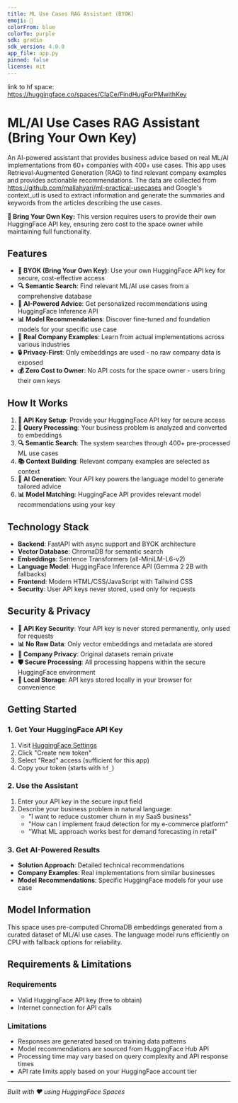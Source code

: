 ```yaml
---
title: ML Use Cases RAG Assistant (BYOK)
emoji: 🧠
colorFrom: blue
colorTo: purple
sdk: gradio
sdk_version: 4.0.0
app_file: app.py
pinned: false
license: mit
---
```


link to hf space:
https://huggingface.co/spaces/ClaCe/FindHugForPMwithKey


# ML/AI Use Cases RAG Assistant (Bring Your Own Key)

An AI-powered assistant that provides business advice based on real ML/AI implementations from 60+ companies with 400+ use cases. This app uses Retrieval-Augmented Generation (RAG) to find relevant company examples and provides actionable recommendations. The data are collected from https://github.com/mallahyari/ml-practical-usecases and Google's context_utl is used to extract information and generate the summaries and keywords from the articles describing the use cases.

**🔑 Bring Your Own Key:** This version requires users to provide their own HuggingFace API key, ensuring zero cost to the space owner while maintaining full functionality.

## Features

- **🔑 BYOK (Bring Your Own Key)**: Use your own HuggingFace API key for secure, cost-effective access
- **🔍 Semantic Search**: Find relevant ML/AI use cases from a comprehensive database
- **🤖 AI-Powered Advice**: Get personalized recommendations using HuggingFace Inference API
- **📊 Model Recommendations**: Discover fine-tuned and foundation models for your specific use case
- **🏢 Real Company Examples**: Learn from actual implementations across various industries
- **🔒 Privacy-First**: Only embeddings are used - no raw company data is exposed
- **💰 Zero Cost to Owner**: No API costs for the space owner - users bring their own keys

## How It Works

1. **🔑 API Key Setup**: Provide your HuggingFace API key for secure access
2. **📝 Query Processing**: Your business problem is analyzed and converted to embeddings
3. **🔍 Semantic Search**: The system searches through 400+ pre-processed ML use cases
4. **📚 Context Building**: Relevant company examples are selected as context
5. **🤖 AI Generation**: Your API key powers the language model to generate tailored advice
6. **📊 Model Matching**: HuggingFace API provides relevant model recommendations using your key

## Technology Stack

- **Backend**: FastAPI with async support and BYOK architecture
- **Vector Database**: ChromaDB for semantic search
- **Embeddings**: Sentence Transformers (all-MiniLM-L6-v2)
- **Language Model**: HuggingFace Inference API (Gemma 2 2B with fallbacks)
- **Frontend**: Modern HTML/CSS/JavaScript with Tailwind CSS
- **Security**: User API keys never stored, used only for requests

## Security & Privacy

- **🔐 API Key Security**: Your API key is never stored permanently, only used for requests
- **📊 No Raw Data**: Only vector embeddings and metadata are stored
- **🏢 Company Privacy**: Original datasets remain private
- **🛡️ Secure Processing**: All processing happens within the secure HuggingFace environment
- **💾 Local Storage**: API keys stored locally in your browser for convenience

## Getting Started

### 1. Get Your HuggingFace API Key
1. Visit [HuggingFace Settings](https://huggingface.co/settings/tokens)
2. Click "Create new token"
3. Select "Read" access (sufficient for this app)
4. Copy your token (starts with `hf_`)

### 2. Use the Assistant
1. Enter your API key in the secure input field
2. Describe your business problem in natural language:
   - "I want to reduce customer churn in my SaaS business"
   - "How can I implement fraud detection for my e-commerce platform"
   - "What ML approach works best for demand forecasting in retail"

### 3. Get AI-Powered Results
- **Solution Approach**: Detailed technical recommendations
- **Company Examples**: Real implementations from similar businesses
- **Model Recommendations**: Specific HuggingFace models for your use case

## Model Information

This space uses pre-computed ChromaDB embeddings generated from a curated dataset of ML/AI use cases. The language model runs efficiently on CPU with fallback options for reliability.

## Requirements & Limitations

### Requirements
- Valid HuggingFace API key (free to obtain)
- Internet connection for API calls

### Limitations
- Responses are generated based on training data patterns
- Model recommendations are sourced from HuggingFace Hub API
- Processing time may vary based on query complexity and API response times
- API rate limits apply based on your HuggingFace account tier

---

*Built with ❤️ using HuggingFace Spaces*
